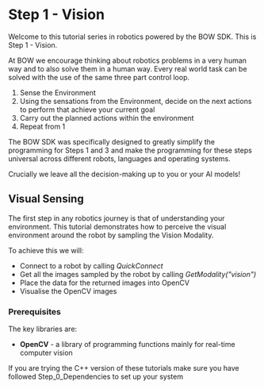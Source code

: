 # Step 1 - Vision

Welcome to this tutorial series in robotics powered by the BOW SDK. This is Step 1 - Vision.

At BOW we encourage thinking about robotics problems in a very human way and to also 
solve them in a human way. Every real world task can be solved with the use of the same
three part control loop.
1. Sense the Environment
2. Using the sensations from the Environment, decide on the next actions to perform that achieve your current goal
3. Carry out the planned actions within the environment
4. Repeat from 1

The BOW SDK was specifically designed to greatly simplify the programming for Steps 1 and 3 and make the programming for these steps universal across different robots, languages and operating systems. 

Crucially we leave all the decision-making up to you or your AI models!

## Visual Sensing

The first step in any robotics journey is that of understanding your environment. This tutorial demonstrates how to perceive the visual environment around the robot by sampling the Vision Modality.

To achieve this we will:
- Connect to a robot by calling *QuickConnect*
- Get all the images sampled by the robot by calling *GetModality("vision")*
- Place the data for the returned images into OpenCV
- Visualise the OpenCV images

### Prerequisites
The key libraries are:
- **OpenCV** - a library of programming functions mainly for real-time computer vision

If you are trying the C++ version of these tutorials make sure you have followed Step_0_Dependencies to set up your system 